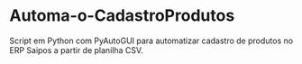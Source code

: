 # Automa-o-CadastroProdutos
Script em Python com PyAutoGUI para automatizar cadastro de produtos no ERP Saipos a partir de planilha CSV.
